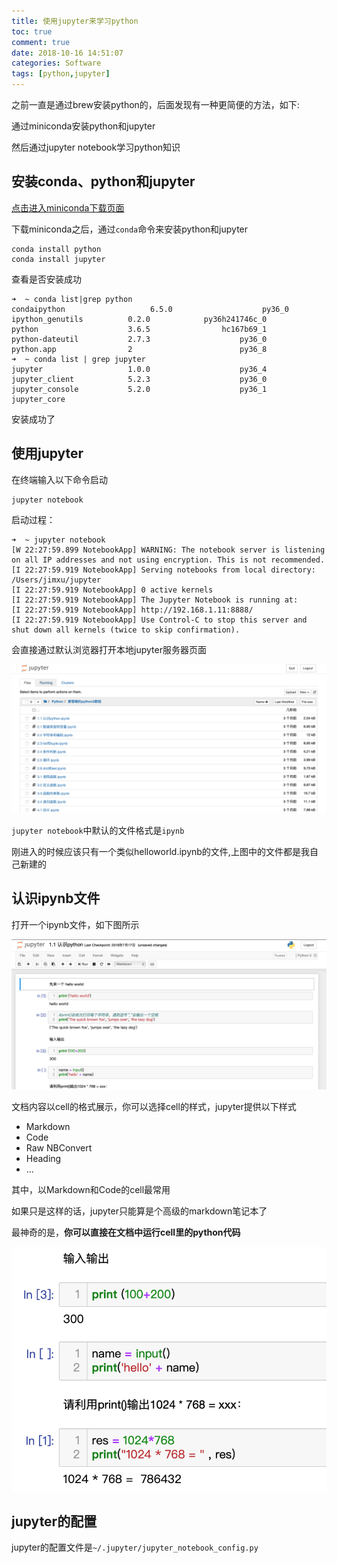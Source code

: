 ```yaml
---
title: 使用jupyter来学习python
toc: true
comment: true
date: 2018-10-16 14:51:07
categories: Software
tags: [python,jupyter]
---
```


之前一直是通过brew安装python的，后面发现有一种更简便的方法，如下:

通过miniconda安装python和jupyter

然后通过jupyter notebook学习python知识

<!--more-->

## 安装conda、python和jupyter

[点击进入miniconda下载页面](https://conda.io/miniconda.html)

下载miniconda之后，通过`conda`命令来安装python和jupyter

```shel
conda install python
conda install jupyter
```

查看是否安装成功

```shell
➜  ~ conda list|grep python
condaipython                   6.5.0                    py36_0
ipython_genutils          0.2.0            py36h241746c_0
python                    3.6.5                hc167b69_1
python-dateutil           2.7.3                    py36_0
python.app                2                        py36_8
➜  ~ conda list | grep jupyter
jupyter                   1.0.0                    py36_4
jupyter_client            5.2.3                    py36_0
jupyter_console           5.2.0                    py36_1
jupyter_core
```

安装成功了



## 使用jupyter

在终端输入以下命令启动

```
jupyter notebook
```

启动过程：

```shell
➜  ~ jupyter notebook
[W 22:27:59.899 NotebookApp] WARNING: The notebook server is listening on all IP addresses and not using encryption. This is not recommended.
[I 22:27:59.919 NotebookApp] Serving notebooks from local directory: /Users/jimxu/jupyter
[I 22:27:59.919 NotebookApp] 0 active kernels
[I 22:27:59.919 NotebookApp] The Jupyter Notebook is running at:
[I 22:27:59.919 NotebookApp] http://192.168.1.11:8888/
[I 22:27:59.919 NotebookApp] Use Control-C to stop this server and shut down all kernels (twice to skip confirmation).
```



会直接通过默认浏览器打开本地jupyter服务器页面

![image-20181016222851648](the-best-way-to-learn-python-using-jupyter-notebook/image-20181016222851648.png)

`jupyter notebook`中默认的文件格式是`ipynb`

刚进入的时候应该只有一个类似helloworld.ipynb的文件,上图中的文件都是我自己新建的

## 认识ipynb文件

打开一个ipynb文件，如下图所示

![image-20181016223011413](the-best-way-to-learn-python-using-jupyter-notebook/image-20181016223011413.png)

文档内容以cell的格式展示，你可以选择cell的样式，jupyter提供以下样式

- Markdown
- Code
- Raw NBConvert
- Heading
- ...

其中，以Markdown和Code的cell最常用

如果只是这样的话，jupyter只能算是个高级的markdown笔记本了

最神奇的是，**你可以直接在文档中运行cell里的python代码**

![image-20181016223411601](the-best-way-to-learn-python-using-jupyter-notebook/image-20181016223411601.png)

## jupyter的配置



jupyter的配置文件是`~/.jupyter/jupyter_notebook_config.py`



